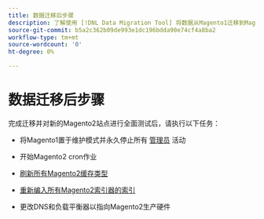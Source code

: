```yaml
---
title: 数据迁移后步骤
description: 了解使用 [!DNL Data Migration Tool] 将数据从Magento1迁移到Magento2。
source-git-commit: b5a2c362b09de993e1dc196bdda90e74cf4a8ba2
workflow-type: tm+mt
source-wordcount: '0'
ht-degree: 0%

---
```



# 数据迁移后步骤

完成迁移并对新的Magento2站点进行全面测试后，请执行以下任务：

* 将Magento1置于维护模式并永久停止所有 [管理员](https://glossary.magento.com/admin) 活动

* 开始Magento2 cron作业

* [刷新所有Magento2缓存类型](https://experienceleague.adobe.com/docs/commerce-operations/configuration-guide/cli/manage-cache.html#clean-and-flush-cache-types)

* [重新编入所有Magento2索引器的索引](https://experienceleague.adobe.com/docs/commerce-operations/configuration-guide/cli/manage-indexers.html#reindex)

* 更改DNS和负载平衡器以指向Magento2生产硬件
